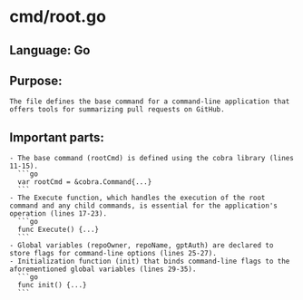 # cmd/root.go
## Language: Go
## Purpose: 
	The file defines the base command for a command-line application that offers tools for summarizing pull requests on GitHub.
## Important parts: 
	- The base command (rootCmd) is defined using the cobra library (lines 11-15).
	  ```go
	  var rootCmd = &cobra.Command{...}
	  ```
	- The Execute function, which handles the execution of the root command and any child commands, is essential for the application's operation (lines 17-23).
	  ```go
	  func Execute() {...}
	  ```
	- Global variables (repoOwner, repoName, gptAuth) are declared to store flags for command-line options (lines 25-27).
	- Initialization function (init) that binds command-line flags to the aforementioned global variables (lines 29-35).
	  ```go
	  func init() {...}
	  ```